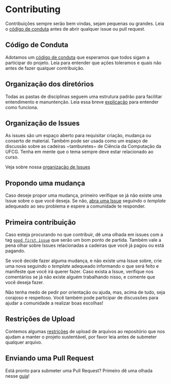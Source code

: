 # Contributing

Contribuições sempre serão bem vindas, sejam pequenas ou grandes. Leia o [código de conduta](https://github.com/OpenDevUFCG/Tamburetei/blob/master/CODE_OF_CONDUCT.md) antes de abrir qualquer issue ou pull request.

## Código de Conduta

Adotamos um [código de conduta](https://github.com/OpenDevUFCG/Tamburetei/blob/master/CODE_OF_CONDUCT.md) que esperamos que todos sigam a participar do projeto. Leia para entender que ações toleramos e quais não antes de fazer qualquer contribuição.

## Organização dos diretórios

Todas as pastas de disciplinas seguem uma estrutura padrão para facilitar entendimento e manuntenção. Leia essa breve [explicação](https://github.com/OpenDevUFCG/Tamburetei/wiki/Organiza%C3%A7%C3%A3o-de-Diret%C3%B3rios) para entender como funciona.

## Organização de Issues

As issues são um espaço aberto para requisitar criação, mudança ou conserto de material. Também pode ser usada como um espaço de discussão sobre as cadeiras ~tamburetes~ de Ciência da Computação da UFCG. Tenha em mente que o tema sempre deve estar relacionado ao curso.

Veja sobre nossa [organização de Issues](https://github.com/OpenDevUFCG/Tamburetei/wiki/Organiza%C3%A7%C3%A3o-de-Issues)

## Propondo uma mudança

Caso deseje propor uma mudança, primeiro verifique se já não existe uma Issue sobre o que você deseja. Se não, [abra uma Issue](https://github.com/OpenDevUFCG/Tamburetei/issues/new) seguindo o *template* adequeado ao seu problema e espere a comunidade te responder.

## Primeira contribuição

Caso esteja procurando no que contribuir, dê uma olhada em issues com a tag [`good first issue`](https://github.com/OpenDevUFCG/Tamburetei/issues?q=is%3Aopen+is%3Aissue+label%3A%22Good+First+Issue%22) que serão um bom ponto de partida. Também vale a pena olhar sobre Issues relacionadas a cadeiras que você já pagou ou está pagando.

Se você decide fazer alguma mudança, e não existe uma Issue sobre, crie uma nova seguindo o *template* adequeado informando o que será feito e manifeste que você irá querer fazer. Caso exista a Issue, verifique nos comentários se já não existe alguém trabalhando nisso, e comente que você deseja fazer.

Não tenha medo de pedir por orientação ou ajuda, mas, acima de tudo, seja corajoso e respeitoso. Você também pode participar de discussões para ajudar a comunidade a realizar boas escolhas!

## Restrições de Upload

Contemos algumas [restrições](https://github.com/OpenDevUFCG/Tamburetei/wiki/Restri%C3%A7%C3%B5es-de-Upload) de upload de arquivos ao repositório que nos ajudam a manter o projeto sustentável, por favor leia antes de submeter qualquer arquivo.

## Enviando uma Pull Request

Está pronto para submeter uma Pull Request? Primeiro dê uma olhada nesse [guia](https://github.com/OpenDevUFCG/Tamburetei/wiki/Submetendo-uma-Pull-Request)!

